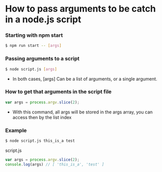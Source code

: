# How to pass arguments to be catch in a node.js script

### Starting with npm start
```sh
$ npm run start -- [args]
```

### Passing arguments to a script
```sh
$ node script.js [args]
```
- In both cases, [args] Can be a list of arguments, or a single argument.

### How to get that arguments in the script file
```js
var args = process.argv.slice(2);
```
- With this command, all args will be stored in the args array, you can access then by the list index

### Example

```sh
$ node script.js this_is_a test
```

script.js
```js
var args = process.argv.slice(2);
console.log(args) // [ 'this_is_a', 'test' ]
```
